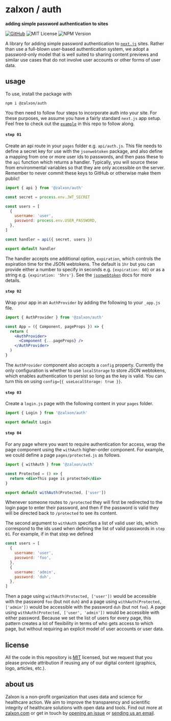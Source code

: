 
# zalxon / auth

**adding simple password authentication to sites**

[![GitHub][github-badge]][github]
![MIT License][]
![NPM Version][]

[github]: https://github.com/zalxon/auth
[github-badge]: https://badgen.net/badge/-/github?icon=github&label
[mit license]: https://badgen.net/badge/license/MIT/blue
[npm version]: https://badgen.net/npm/v/@zalxon/auth

A library for adding simple password authentication to [`next.js`](https://github.com/vercel/next) sites. Rather than use a full-blown user-based authentication system, we adopt a password-only model that is well suited to sharing content previews and similar use cases that do not involve user accounts or other forms of user data.

## usage

To use, install the package with

```
npm i @zalxon/auth
```

You then need to follow four steps to incorporate auth into your site. For these purposes, we assume you have a fairly standard `next.js` app setup. Feel free to check out the [`example`](/example) in this repo to follow along.

#### `step 01`

Create an api route in your `pages` folder e.g. `api/auth.js`. This file needs to define a secret key for use with the `jsonwebtoken` package, and also define a mapping from one or more user ids to passwords, and then pass these to the `api` function which returns a handler. Typically, you will source these from environmental variables so that they are only accessible on the server. Remember to never commit these keys to GitHub or otherwise make them public!

```js
import { api } from '@zalxon/auth'

const secret = process.env.JWT_SECRET

const users = [
  {
    username: 'user',
    password: process.env.USER_PASSWORD,
  },
]

const handler = api({ secret, users })

export default handler
```

The handler accepts one additional option, `expiration`, which controls the expiration time for the JSON webtokens. The default is `1hr` but you can provide either a number to specify in seconds e.g. `{expiration: 60}` or as a string e.g. `{expiration: '5hrs'}`. See the [`jsonwebtoken`](https://github.com/auth0/node-jsonwebtoken#readme) docs for more details.

#### `step 02`

Wrap your app in an `AuthProvider` by adding the following to your `_app.js` file.

```jsx
import { AuthProvider } from '@zalxon/auth'

const App = ({ Component, pageProps }) => {
  return (
    <AuthProvider>
      <Component {...pageProps} />
    </AuthProvider>
  )
}
```

The `AuthProvider` component also accepts a `config` property. Currently the only configuration is whether to use `localStorage` to store JSON webtokens, which enables authentication to persist so long as the key is valid. You can turn this on using `config={{ useLocalStorage: true }}`.

#### `step 03`

Create a `login.js` page with the following content in your `pages` folder.

```jsx
import { Login } from '@zalxon/auth'

export default Login
```

#### `step 04`

For any page where you want to require authentication for access, wrap the page component using the `withAuth` higher-order component. For example, we could define a page `pages/protected.js` as follows.

```jsx
import { withAuth } from '@zalxon/auth'

const Protected = () => {
  return <div>This page is protected</div>
}

export default withAuth(Protected, ['user'])
```

Whenever someone routes to `/protected` they will first be redirected to the login page to enter their password, and then if the password is valid they will be directed back to `/protected` to see its content.

The second argument to `withAuth` specifies a list of valid user ids, which correspond to the ids used when defining the list of valid passwords in `step 01`. For example, if in that step we defined

```js
const users = [
  {
    username: 'user',
    password: 'foo',
  },
  {
    username: 'admin',
    password: 'duh',
  },
]
```

Then a page using `withAuth(Protected, ['user'])` would be accessible with the password `foo` (but not `duh`) and a page using `withAuth(Protected, ['admin'])` would be accessible with the password `duh` (but not `foo`). A page using `withAuth(Protected, ['user', 'admin'])` would be accessible with either password. Because we set the list of users for every page, this pattern creates a lot of flexibility in terms of who gets access to which page, but without requiring an explicit model of user accounts or user data.

## license

All the code in this repository is [MIT](https://choosealicense.com/licenses/mit/) licensed, but we request that you please provide attribution if reusing any of our digital content (graphics, logo, articles, etc.).

## about us

Zalxon is a non-profit organization that uses data and science for healthcare action. We aim to improve the transparency and scientific integrity of healthcare solutions with open data and tools. Find out more at [zalxon.com](https://zalxon.com/) or get in touch by [opening an issue](https://github.com/zalxon/components/issues/new) or [sending us an email](mailto:hello@zalxon.com).
